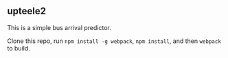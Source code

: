 upteele2
--------

This is a simple bus arrival predictor.

Clone this repo, run `npm install -g webpack`, `npm install`, and then `webpack` to build.
